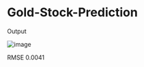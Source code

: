 # Gold-Stock-Prediction

Output

![image](https://github.com/Sukeerthi123/Gold-Stock-Prediction/assets/116960224/2edfa1c8-f2e8-487d-9a16-1094d1ff111a)


RMSE 0.0041
